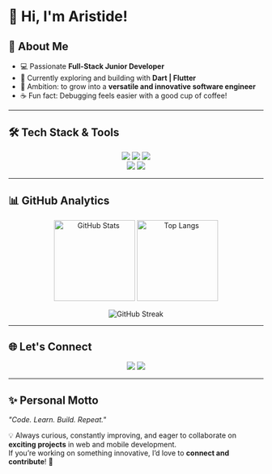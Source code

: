 # 👋 Hi, I'm Aristide!

## 🚀 About Me
- 💻 Passionate **Full-Stack Junior Developer**  
- 🌱 Currently exploring and building with **Dart | Flutter**  
- 🎯 Ambition: to grow into a **versatile and innovative software engineer**  
- ☕ Fun fact: Debugging feels easier with a good cup of coffee!  

---

## 🛠️ Tech Stack & Tools  

<p align="center">
  <!-- Languages -->
  <img src="https://skillicons.dev/icons?i=js,ts,html,css" />
  <img src="https://skillicons.dev/icons?i=react,nextjs,nestjs" />
  <img src="https://skillicons.dev/icons?i=dart,flutter" />
  <br/>
  <!-- Tools -->
  <img src="https://skillicons.dev/icons?i=vscode,git,github,postman" />
  <img src="https://skillicons.dev/icons?i=docker,figma,linux" />
</p>

---

## 📊 GitHub Analytics  

<p align="center">
  <img src="https://github-readme-stats.vercel.app/api?username=AristideDongo&show_icons=true&theme=radical" alt="GitHub Stats" height="160"/>
  <img src="https://github-readme-stats.vercel.app/api/top-langs/?username=AristideDongo&layout=compact&theme=radical" alt="Top Langs" height="160"/>
</p>

<p align="center">
  <img src="https://streak-stats.demolab.com?user=AristideDongo&theme=radical" alt="GitHub Streak"/>
</p>

---

## 🌐 Let's Connect  
<p align="center">
  <a href="https://linkedin.com/in/aristidedongo" target="_blank"><img src="https://skillicons.dev/icons?i=linkedin" /></a>
  <a href="mailto:dongokouamearistide95@gmail.com"><img src="https://skillicons.dev/icons?i=gmail" /></a>
</p>

---

## ✨ Personal Motto  
_"Code. Learn. Build. Repeat."_  

💡 Always curious, constantly improving, and eager to collaborate on **exciting projects** in web and mobile development.  
If you’re working on something innovative, I’d love to **connect and contribute**! 🚀  
